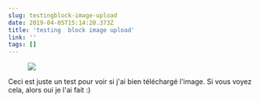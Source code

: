 ```yaml
---
slug: testingblock-image-upload
date: 2019-04-05T15:14:20.373Z
title: 'testing  block image upload'
link: ''
tags: []
---
```

<figure><img src="/images/2019-04-05-testingblock-image-upload.jpeg"></figure>

Ceci est juste un test pour voir si j&#39;ai bien téléchargé l&#39;image. Si vous voyez cela, alors oui je l&#39;ai fait :)


